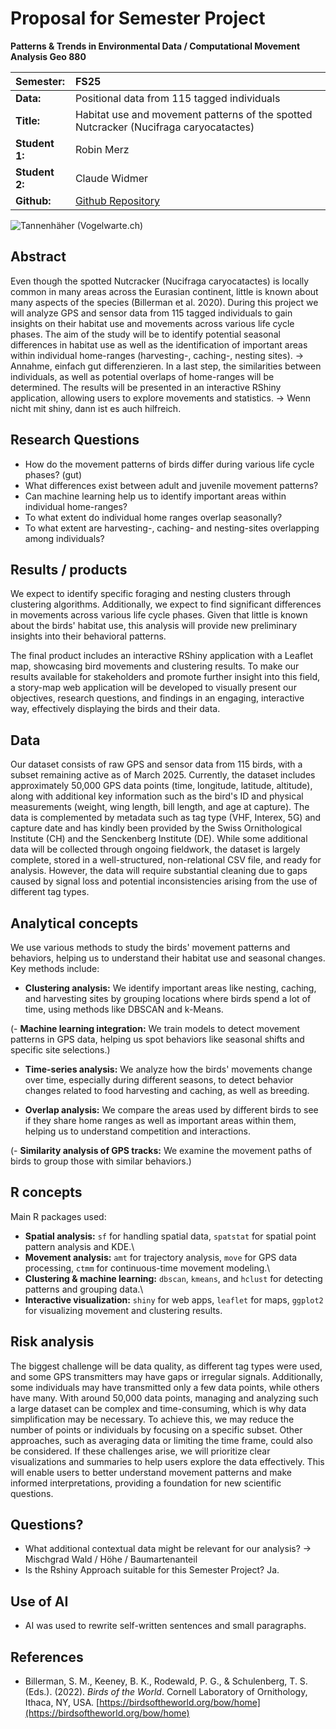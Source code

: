 # Proposal for Semester Project

<!-- 
Please render a pdf version of this Markdown document with the command below (in your bash terminal) and push this file to Github. Please do not Rename this file (Readme.md has a special meaning on GitHub).

quarto render Readme.md --to pdf
-->

**Patterns & Trends in Environmental Data / Computational Movement Analysis Geo 880**

| Semester:      | FS25                                     |
|:---------------|:---------------------------------------- |
| **Data:** | Positional data from 115 tagged individuals |
| **Title:** | Habitat use and movement patterns of the spotted Nutcracker (Nucifraga caryocatactes) |
| **Student 1:** | Robin Merz |
| **Student 2:** | Claude Widmer |
|**Github:**|[Github Repository](https://github.com/widmerc/GEO880_Project)|

![Tannenhäher (Vogelwarte.ch)](./data/Tannenhäher.jpg)


## Abstract

<!-- (50-60 words) -->

Even though the spotted Nutcracker (Nucifraga caryocatactes) is locally common in many areas across the Eurasian continent, little is known about many aspects of the species (Billerman et al. 2020).
During this project we will analyze GPS and sensor data from 115 tagged individuals to gain insights on their habitat use and movements across various life cycle phases.
The aim of the study will be to identify potential seasonal differences in habitat use as well as the identification of important areas within individual home-ranges (harvesting-, caching-, nesting sites). -> Annahme, einfach gut differenzieren.
In a last step, the similarities between individuals, as well as potential overlaps of home-ranges will be determined.
The results will be presented in an interactive RShiny application, allowing users to explore movements and statistics. -> Wenn nicht mit shiny, dann ist es auch hilfreich.


## Research Questions
<!-- (50-60 words) -->
-   How do the movement patterns of birds differ during various life cycle phases? (gut)
-   What differences exist between adult and juvenile movement patterns?
-   Can machine learning help us to identify important areas within individual home-ranges?
-   To what extent do individual home ranges overlap seasonally?
-   To what extent are harvesting-, caching- and nesting-sites overlapping among individuals?

## Results / products
<!-- (50-100 words) -->
<!-- What do you expect, anticipate? -->
We expect to identify specific foraging and nesting clusters through clustering algorithms.
Additionally, we expect to find significant differences in movements across various life cycle phases.
Given that little is known about the birds' habitat use, this analysis will provide new preliminary insights into their behavioral patterns.

The final product includes an interactive RShiny application with a Leaflet map, showcasing bird movements and clustering results.
To make our results available for stakeholders and promote further insight into this field, a story-map web application will be developed to visually present our objectives, research questions, and findings in an engaging, interactive way, effectively displaying the birds and their data.

## Data
<!-- (100-150 words) -->
<!-- What data will you use? Will you require additional context data? Where do you get this data from? Do you already have all the data? -->
Our dataset consists of raw GPS and sensor data from 115 birds, with a subset remaining active as of March 2025.
Currently, the dataset includes approximately 50,000 GPS data points (time, longitude, latitude, altitude), along with additional key information such as the bird's ID and physical measurements (weight, wing length, bill length, and age at capture).
The data is complemented by metadata such as tag type (VHF, Interex, 5G) and capture date and has kindly been provided by the Swiss Ornithological Institute (CH) and the Senckenberg Institute (DE).
While some additional data will be collected through ongoing fieldwork, the dataset is largely complete, stored in a well-structured, non-relational CSV file, and ready for analysis.
However, the data will require substantial cleaning due to gaps caused by signal loss and potential inconsistencies arising from the use of different tag types.

## Analytical concepts
<!-- (100-200 words) -->
<!-- Which analytical concepts will you use? What conceptual movement spaces and respective modelling approaches of trajectories will you be using? What additional spatial analysis methods will you be using? -->
We use various methods to study the birds' movement patterns and behaviors, helping us to understand their habitat use and seasonal changes.
Key methods include:

-   **Clustering analysis:** We identify important areas like nesting, caching, and harvesting sites by grouping locations where birds spend a lot of time, using methods like DBSCAN and k-Means.

(-   **Machine learning integration:** We train models to detect movement patterns in GPS data, helping us spot behaviors like seasonal shifts and specific site selections.)

-   **Time-series analysis:** We analyze how the birds' movements change over time, especially during different seasons, to detect behavior changes related to food harvesting and caching, as well as breeding.

-   **Overlap analysis:** We compare the areas used by different birds to see if they share home ranges as well as important areas within them, helping us to understand competition and interactions.

(-   **Similarity analysis of GPS tracks:** We examine the movement paths of birds to group those with similar behaviors.)


## R concepts
<!-- (50-100 words) -->
<!-- Which R concepts, functions, packages will you mainly use. What additional spatial analysis methods will you be using? -->
Main R packages used: 

- **Spatial analysis:** `sf` for handling spatial data, `spatstat` for spatial point pattern analysis and KDE.\
- **Movement analysis:** `amt` for trajectory analysis, `move` for GPS data processing, `ctmm` for continuous-time movement modeling.\
- **Clustering & machine learning:** `dbscan`, `kmeans`, and `hclust` for detecting patterns and grouping data.\
- **Interactive visualization:** `shiny` for web apps, `leaflet` for maps, `ggplot2` for visualizing movement and clustering results.

## Risk analysis
<!-- (100-150 words) -->
<!-- What could be the biggest challenges/problems you might face? What is your plan B? -->

The biggest challenge will be data quality, as different tag types were used, and some GPS transmitters may have gaps or irregular signals.
Additionally, some individuals may have transmitted only a few data points, while others have many.
With around 50,000 data points, managing and analyzing such a large dataset can be complex and time-consuming, which is why data simplification may be necessary.
To achieve this, we may reduce the number of points or individuals by focusing on a specific subset.
Other approaches, such as averaging data or limiting the time frame, could also be considered.
If these challenges arise, we will prioritize clear visualizations and summaries to help users explore the data effectively.
This will enable users to better understand movement patterns and make informed interpretations, providing a foundation for new scientific questions.

## Questions?

<!-- (100-150 words) -->

<!-- Which questions would you like to discuss at the coaching session? -->

-   What additional contextual data might be relevant for our analysis? -> Mischgrad Wald / Höhe / Baumartenanteil
-   Is the Rshiny Approach suitable for this Semester Project? Ja.

## Use of AI

-   AI was used to rewrite self-written sentences and small paragraphs.

## References
- Billerman, S. M., Keeney, B. K., Rodewald, P. G., & Schulenberg, T. S. (Eds.). (2022). *Birds of the World*. Cornell Laboratory of Ornithology, Ithaca, NY, USA. [https://birdsoftheworld.org/bow/home](https://birdsoftheworld.org/bow/home)
